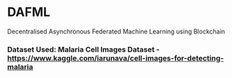 # DAFML
Decentralised Asynchronous Federated Machine Learning using Blockchain

### Dataset Used: Malaria Cell Images Dataset - https://www.kaggle.com/iarunava/cell-images-for-detecting-malaria

